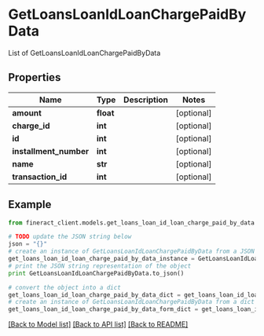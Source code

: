 # GetLoansLoanIdLoanChargePaidByData

List of GetLoansLoanIdLoanChargePaidByData

## Properties

Name | Type | Description | Notes
------------ | ------------- | ------------- | -------------
**amount** | **float** |  | [optional] 
**charge_id** | **int** |  | [optional] 
**id** | **int** |  | [optional] 
**installment_number** | **int** |  | [optional] 
**name** | **str** |  | [optional] 
**transaction_id** | **int** |  | [optional] 

## Example

```python
from fineract_client.models.get_loans_loan_id_loan_charge_paid_by_data import GetLoansLoanIdLoanChargePaidByData

# TODO update the JSON string below
json = "{}"
# create an instance of GetLoansLoanIdLoanChargePaidByData from a JSON string
get_loans_loan_id_loan_charge_paid_by_data_instance = GetLoansLoanIdLoanChargePaidByData.from_json(json)
# print the JSON string representation of the object
print GetLoansLoanIdLoanChargePaidByData.to_json()

# convert the object into a dict
get_loans_loan_id_loan_charge_paid_by_data_dict = get_loans_loan_id_loan_charge_paid_by_data_instance.to_dict()
# create an instance of GetLoansLoanIdLoanChargePaidByData from a dict
get_loans_loan_id_loan_charge_paid_by_data_form_dict = get_loans_loan_id_loan_charge_paid_by_data.from_dict(get_loans_loan_id_loan_charge_paid_by_data_dict)
```
[[Back to Model list]](../README.md#documentation-for-models) [[Back to API list]](../README.md#documentation-for-api-endpoints) [[Back to README]](../README.md)


